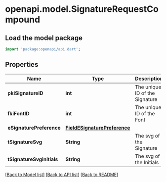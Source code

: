 # openapi.model.SignatureRequestCompound

## Load the model package
```dart
import 'package:openapi/api.dart';
```

## Properties
Name | Type | Description | Notes
------------ | ------------- | ------------- | -------------
**pkiSignatureID** | **int** | The unique ID of the Signature | [optional] 
**fkiFontID** | **int** | The unique ID of the Font | 
**eSignaturePreference** | [**FieldESignaturePreference**](FieldESignaturePreference.md) |  | 
**tSignatureSvg** | **String** | The svg of the Signature | [optional] 
**tSignatureSvginitials** | **String** | The svg of the Initials | [optional] 

[[Back to Model list]](../README.md#documentation-for-models) [[Back to API list]](../README.md#documentation-for-api-endpoints) [[Back to README]](../README.md)


